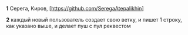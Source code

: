 **1** Серега, Киров, [https://github.com/SeregaAtepalikhin]

**2** каждый новый пользователь создает свою ветку, и пишет 1 строку, как указано выше, и делает пуш с пул реквестом
